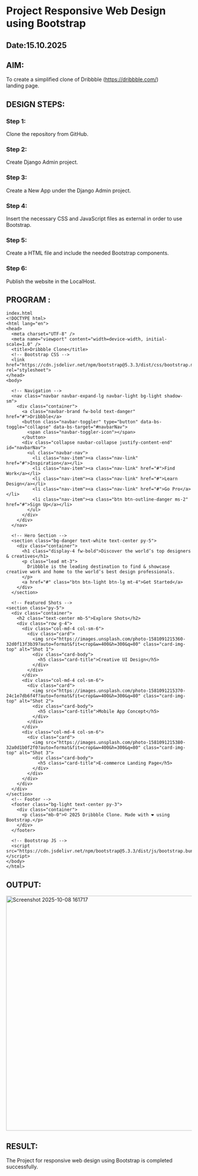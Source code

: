 # Project Responsive Web Design using Bootstrap
## Date:15.10.2025

## AIM:
To create a simplified clone of Dribbble (https://dribbble.com/) landing page.


## DESIGN STEPS:

### Step 1:
Clone the repository from GitHub.

### Step 2:
Create Django Admin project.

### Step 3:
Create a New App under the Django Admin project.

### Step 4:
Insert the necessary CSS and JavaScript files as external in order to use Bootstrap.

### Step 5:
Create a HTML file and include the needed Bootstrap components.

### Step 6:
Publish the website in the LocalHost.

## PROGRAM :
~~~
index.html
<!DOCTYPE html>
<html lang="en">
<head>
  <meta charset="UTF-8" />
  <meta name="viewport" content="width=device-width, initial-scale=1.0" />
  <title>Dribbble Clone</title>
  <!-- Bootstrap CSS -->
  <link href="https://cdn.jsdelivr.net/npm/bootstrap@5.3.3/dist/css/bootstrap.min.css" rel="stylesheet">
</head>
<body>

  <!-- Navigation -->
  <nav class="navbar navbar-expand-lg navbar-light bg-light shadow-sm">
    <div class="container">
      <a class="navbar-brand fw-bold text-danger" href="#">Dribbble</a>
      <button class="navbar-toggler" type="button" data-bs-toggle="collapse" data-bs-target="#navbarNav">
        <span class="navbar-toggler-icon"></span>
      </button>
      <div class="collapse navbar-collapse justify-content-end" id="navbarNav">
        <ul class="navbar-nav">
          <li class="nav-item"><a class="nav-link" href="#">Inspiration</a></li>
          <li class="nav-item"><a class="nav-link" href="#">Find Work</a></li>
          <li class="nav-item"><a class="nav-link" href="#">Learn Design</a></li>
          <li class="nav-item"><a class="nav-link" href="#">Go Pro</a></li>
          <li class="nav-item"><a class="btn btn-outline-danger ms-2" href="#">Sign Up</a></li>
        </ul>
      </div>
    </div>
  </nav>

  <!-- Hero Section -->
  <section class="bg-danger text-white text-center py-5">
    <div class="container">
      <h1 class="display-4 fw-bold">Discover the world’s top designers & creatives</h1>
      <p class="lead mt-3">
        Dribbble is the leading destination to find & showcase creative work and home to the world’s best design professionals.
      </p>
      <a href="#" class="btn btn-light btn-lg mt-4">Get Started</a>
    </div>
  </section>

  <!-- Featured Shots -->
<section class="py-5">
  <div class="container">
    <h2 class="text-center mb-5">Explore Shots</h2>
    <div class="row g-4">
      <div class="col-md-4 col-sm-6">
        <div class="card">
          <img src="https://images.unsplash.com/photo-1581091215360-32d0f13f3b39?auto=format&fit=crop&w=400&h=300&q=80" class="card-img-top" alt="Shot 1">
          <div class="card-body">
            <h5 class="card-title">Creative UI Design</h5>
          </div>
        </div>
      </div>
      <div class="col-md-4 col-sm-6">
        <div class="card">
          <img src="https://images.unsplash.com/photo-1581091215370-24c1e7db6f4f?auto=format&fit=crop&w=400&h=300&q=80" class="card-img-top" alt="Shot 2">
          <div class="card-body">
            <h5 class="card-title">Mobile App Concept</h5>
          </div>
        </div>
      </div>
      <div class="col-md-4 col-sm-6">
        <div class="card">
          <img src="https://images.unsplash.com/photo-1581091215380-32a0d1b0f2f0?auto=format&fit=crop&w=400&h=300&q=80" class="card-img-top" alt="Shot 3">
          <div class="card-body">
            <h5 class="card-title">E-commerce Landing Page</h5>
          </div>
        </div>
      </div>
    </div>
  </div>
</section>
  <!-- Footer -->
  <footer class="bg-light text-center py-3">
    <div class="container">
      <p class="mb-0">© 2025 Dribbble Clone. Made with ❤ using Bootstrap.</p>
    </div>
  </footer>

  <!-- Bootstrap JS -->
  <script src="https://cdn.jsdelivr.net/npm/bootstrap@5.3.3/dist/js/bootstrap.bundle.min.js"></script>
</body>
</html>
~~~

## OUTPUT:
<img width="931" height="636" alt="Screenshot 2025-10-08 161717" src="https://github.com/user-attachments/assets/6f891059-185f-4014-85ef-999c3a43946c" />



## RESULT:
The Project for responsive web design using Bootstrap is completed successfully.
